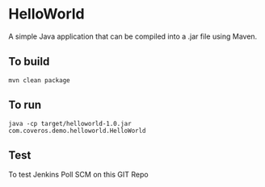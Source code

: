 HelloWorld
==========

A simple Java application that can be compiled into a .jar file using Maven.

To build
--------
    mvn clean package

To run
------
    java -cp target/helloworld-1.0.jar com.coveros.demo.helloworld.HelloWorld
    
Test
------
   To test Jenkins Poll SCM on this GIT Repo
